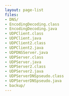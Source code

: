 ```yaml
---
layout: page-list
files:
- DNS/
- EncodingDecoding.class
- EncodingDecoding.java
- UDPClient.class
- UDPClient.java
- UDPClient2.class
- UDPClient2.java
- UDPDNSServer.java
- UDPServer.class
- UDPServer.java
- UDPServer2.class
- UDPServer2.java
- UDPServerDNSpseudo.class
- UDPServerDNSpseudo.java
- backup/
---
```


